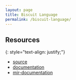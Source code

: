 ```yaml
---
layout: page
title: Biscuit Language
permalink: /biscuit-language/
---
```

## Resources

{: style="text-align: justify;"}

* [source](https://github.com/travisdoor/bl)
* [documentation](bl/documentation.html)
* [mir-documentation](bl/MIR.html)


